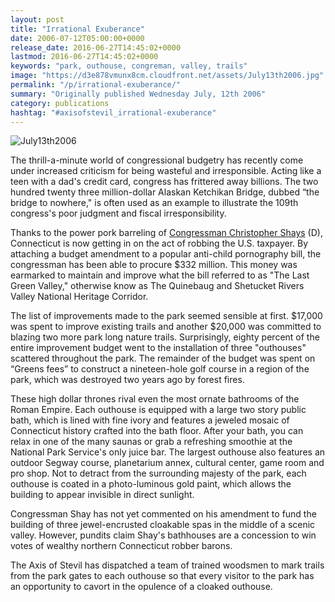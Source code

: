 ```yaml
---
layout: post
title: "Irrational Exuberance"
date: 2006-07-12T05:00:00+0000
release_date: 2016-06-27T14:45:02+0000
lastmod: 2016-06-27T14:45:02+0000
keywords: "park, outhouse, congreman, valley, trails"
image: "https://d3e878vmunx8cm.cloudfront.net/assets/July13th2006.jpg"
permalink: "/p/irrational-exuberance/"
summary: "Originally published Wednesday July, 12th 2006"
category: publications
hashtag: "#axisofstevil_irrational-exuberance"
---
```


[Id_1]: https://d3e878vmunx8cm.cloudfront.net/assets/July13th2006.jpg "July13th2006"
![July13th2006][Id_1]

The thrill-a-minute world of congressional budgetry has recently come under increased criticism for being wasteful and irresponsible.  Acting like a teen with a dad's credit card, congress has frittered away billions. The two hundred twenty three million-dollar Alaskan Ketchikan Bridge, dubbed “the bridge to nowhere," is often used as an example to illustrate the 109th congress's poor judgment and fiscal irresponsibility.

Thanks to the power pork barreling of [Congressman Christopher Shays](http://en.wikipedia.org/wiki/Chris_Shays "Congressman Christopher Shays") (D), Connecticut is now getting in on the act of robbing the U.S. taxpayer. By attaching a budget amendment to a popular anti-child pornography bill, the congressman has been able to procure $332 million. This money was earmarked to maintain and improve what the bill referred to as "The Last Green Valley," otherwise know as The Quinebaug and Shetucket Rivers Valley National Heritage Corridor.

The list of improvements made to the park seemed sensible at first. $17,000 was spent to improve existing trails and another $20,000 was committed to blazing two more park long nature trails. Surprisingly, eighty percent of the entire improvement budget went to the installation of three "outhouses" scattered throughout the park. The remainder of the budget was spent on “Greens fees” to construct a nineteen-hole golf course in a region of the park, which was destroyed two years ago by forest fires.

These high dollar thrones rival even the most ornate bathrooms of the Roman Empire. Each outhouse is equipped with a large two story public bath, which is lined with fine ivory and features a jeweled mosaic of Connecticut history crafted into the bath floor. After your bath, you can relax in one of the many saunas or grab a refreshing smoothie at the National Park Service's only juice bar. The largest outhouse also features an outdoor Segway course, planetarium annex, cultural center, game room and pro shop. Not to detract from the surrounding majesty of the park, each outhouse is coated in a photo-luminous gold paint, which allows the building to appear invisible in direct sunlight.

Congressman Shay has not yet commented on his amendment to fund the building of three jewel-encrusted cloakable spas in the middle of a scenic valley. However, pundits claim Shay's bathhouses are a concession to win votes of wealthy northern Connecticut robber barons.

The Axis of Stevil has dispatched a team of trained woodsmen to mark trails from the park gates to each outhouse so that every visitor to the park has an opportunity to cavort in the opulence of a cloaked outhouse.
